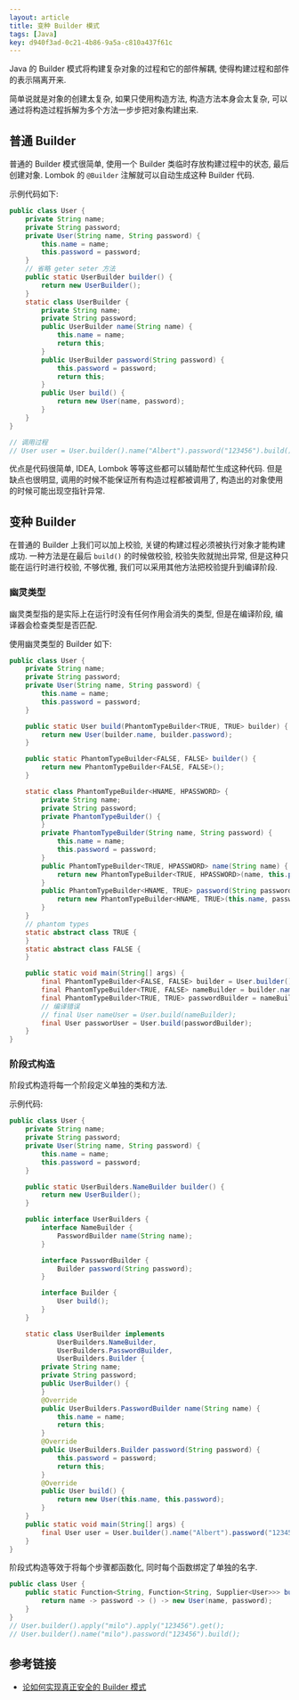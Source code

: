 ```yaml
---
layout: article
title: 变种 Builder 模式
tags: [Java]
key: d940f3ad-0c21-4b86-9a5a-c810a437f61c
---
```


Java 的 Builder 模式将构建复杂对象的过程和它的部件解耦, 使得构建过程和部件的表示隔离开来.

简单说就是对象的创建太复杂, 如果只使用构造方法, 构造方法本身会太复杂, 可以通过将构造过程拆解为多个方法一步步把对象构建出来.

<!--more-->

## 普通 Builder

普通的 Builder 模式很简单, 使用一个 Builder 类临时存放构建过程中的状态, 最后创建对象. Lombok 的 `@Builder` 注解就可以自动生成这种 Builder 代码.

示例代码如下:

```java
public class User {
    private String name;
    private String password;
    private User(String name, String password) {
        this.name = name;
        this.password = password;
    }
    // 省略 geter seter 方法
    public static UserBuilder builder() {
        return new UserBuilder();
    }
    static class UserBuilder {
        private String name;
        private String password;
        public UserBuilder name(String name) {
            this.name = name;
            return this;
        }
        public UserBuilder password(String password) {
            this.password = password;
            return this;
        }
        public User build() {
            return new User(name, password);
        }
    }
}

// 调用过程
// User user = User.builder().name("Albert").password("123456").build();
```

优点是代码很简单, IDEA, Lombok  等等这些都可以辅助帮忙生成这种代码. 但是缺点也很明显, 调用的时候不能保证所有构造过程都被调用了, 构造出的对象使用的时候可能出现空指针异常.

## 变种 Builder

在普通的 Builder 上我们可以加上校验, 关键的构建过程必须被执行对象才能构建成功. 一种方法是在最后 `build()` 的时候做校验, 校验失败就抛出异常, 但是这种只能在运行时进行校验, 不够优雅, 我们可以采用其他方法把校验提升到编译阶段.

### 幽灵类型

幽灵类型指的是实际上在运行时没有任何作用会消失的类型, 但是在编译阶段, 编译器会检查类型是否匹配. 

使用幽灵类型的 Builder 如下:

```java
public class User {
    private String name;
    private String password;
    private User(String name, String password) {
        this.name = name;
        this.password = password;
    }

    public static User build(PhantomTypeBuilder<TRUE, TRUE> builder) {
        return new User(builder.name, builder.password);
    }

    public static PhantomTypeBuilder<FALSE, FALSE> builder() {
        return new PhantomTypeBuilder<FALSE, FALSE>();
    }

    static class PhantomTypeBuilder<HNAME, HPASSWORD> {
        private String name;
        private String password;
        private PhantomTypeBuilder() {
        }
        private PhantomTypeBuilder(String name, String password) {
            this.name = name;
            this.password = password;
        }
        public PhantomTypeBuilder<TRUE, HPASSWORD> name(String name) {
            return new PhantomTypeBuilder<TRUE, HPASSWORD>(name, this.password);
        }
        public PhantomTypeBuilder<HNAME, TRUE> password(String password) {
            return new PhantomTypeBuilder<HNAME, TRUE>(this.name, password);
        }
    }
    // phantom types
    static abstract class TRUE {
    }
    static abstract class FALSE {
    }

    public static void main(String[] args) {
        final PhantomTypeBuilder<FALSE, FALSE> builder = User.builder();
        final PhantomTypeBuilder<TRUE, FALSE> nameBuilder = builder.name("Albert");
        final PhantomTypeBuilder<TRUE, TRUE> passwordBuilder = nameBuilder.password("123456");
        // 编译错误
        // final User nameUser = User.build(nameBuilder);
        final User passworUser = User.build(passwordBuilder);
    }
}
```

### 阶段式构造

阶段式构造将每一个阶段定义单独的类和方法.

示例代码:

```java
public class User {
    private String name;
    private String password;
    private User(String name, String password) {
        this.name = name;
        this.password = password;
    }

    public static UserBuilders.NameBuilder builder() {
        return new UserBuilder();
    }

    public interface UserBuilders {
        interface NameBuilder {
            PasswordBuilder name(String name);
        }

        interface PasswordBuilder {
            Builder password(String password);
        }

        interface Builder {
            User build();
        }
    }

    static class UserBuilder implements
            UserBuilders.NameBuilder,
            UserBuilders.PasswordBuilder,
            UserBuilders.Builder {
        private String name;
        private String password;
        public UserBuilder() {
        }
        @Override
        public UserBuilders.PasswordBuilder name(String name) {
            this.name = name;
            return this;
        }
        @Override
        public UserBuilders.Builder password(String password) {
            this.password = password;
            return this;
        }
        @Override
        public User build() {
            return new User(this.name, this.password);
        }
    }
    public static void main(String[] args) {
        final User user = User.builder().name("Albert").password("123456").build();
    }
}
```

阶段式构造等效于将每个步骤都函数化, 同时每个函数绑定了单独的名字.

```java
public class User {
    public static Function<String, Function<String, Supplier<User>>> builder() {
        return name -> password -> () -> new User(name, password);
    }
}
// User.builder().apply("milo").apply("123456").get();
// User.builder().name("milo").password("123456").build();
```

## 参考链接

* [论如何实现真正安全的 Builder 模式](https://zhuanlan.zhihu.com/p/86526306)